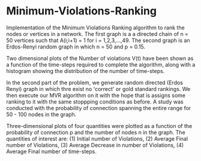 # Minimum-Violations-Ranking
Implementation of the Minimum Violations Ranking algorithm to rank the nodes or vertices in a network. The first graph is a a directed chain of n = 50 vertices such that A(i;i+1) = 1 for i = 1,2,3,...,49. The second graph is an Erdos-Renyi random graph in which n = 50 and p = 0.15. 

Two dimensional plots of the Number of violations V(t) have been shown as a function of the time-steps required to complete the algorithm, along with a histogram showing the distribution of the number of time-steps.

In the second part of the problem, we generate random directed (Erdos Renyi) graph in which thre exist no 'correct' or gold standard rankings. We then execute our MVR algorithm on it with the hope that is assigns some ranking to it with the same stoppping conditions as before. A study was conducted with the probability of connection spanning the entire range for 50 - 100 nodes in the graph.

Three-dimensional plots of four quantities were plotted as a function of the probability of connection p and the number of nodes n in the graph. The quantities of interest are: 
(1) Initial number of Violations,
(2) Average Final number of Violations,
(3) Average Decrease in number of Violations,
(4) Average Final number of time-steps.

